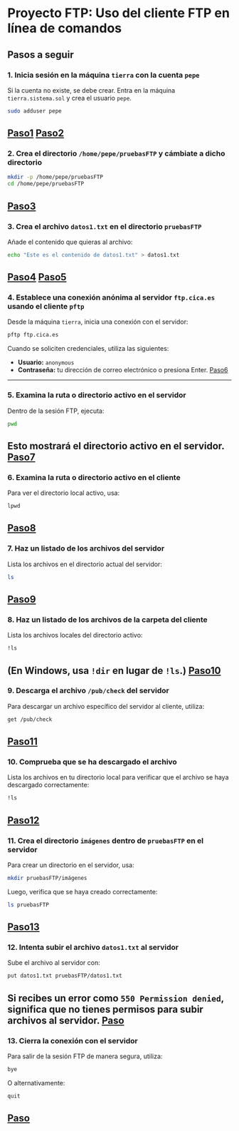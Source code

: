 # Proyecto FTP: Uso del cliente FTP en línea de comandos

## Pasos a seguir

### 1. Inicia sesión en la máquina `tierra` con la cuenta `pepe`
Si la cuenta no existe, se debe crear. Entra en la máquina `tierra.sistema.sol` y crea el usuario `pepe`.

```bash
sudo adduser pepe
```
<!-- Añadir una imagen -->
[Paso1](./imagen1.png)
[Paso2](./imagen1-2.png)
---

### 2. Crea el directorio `/home/pepe/pruebasFTP` y cámbiate a dicho directorio
```bash
mkdir -p /home/pepe/pruebasFTP
cd /home/pepe/pruebasFTP
```
[Paso3](./imagen2.png)
---

### 3. Crea el archivo `datos1.txt` en el directorio `pruebasFTP`
Añade el contenido que quieras al archivo:

```bash
echo "Este es el contenido de datos1.txt" > datos1.txt
```
[Paso4](./imagen3.png)
[Paso5](./imagen3-2.png)
---

### 4. Establece una conexión anónima al servidor `ftp.cica.es` usando el cliente `pftp`
Desde la máquina `tierra`, inicia una conexión con el servidor:

```bash
pftp ftp.cica.es
```
Cuando se soliciten credenciales, utiliza las siguientes:
- **Usuario:** `anonymous`
- **Contraseña:** tu dirección de correo electrónico o presiona Enter.
[Paso6](./imagen4.png)
---

### 5. Examina la ruta o directorio activo en el servidor
Dentro de la sesión FTP, ejecuta:

```bash
pwd
```
Esto mostrará el directorio activo en el servidor.
[Paso7](./imagen5.png)
---

### 6. Examina la ruta o directorio activo en el cliente
Para ver el directorio local activo, usa:

```bash
lpwd
```
[Paso8](./imagen6.png)
---

### 7. Haz un listado de los archivos del servidor
Lista los archivos en el directorio actual del servidor:

```bash
ls
```
[Paso9](./imagen7.png)
---

### 8. Haz un listado de los archivos de la carpeta del cliente
Lista los archivos locales del directorio activo:

```bash
!ls
```
(En Windows, usa `!dir` en lugar de `!ls`.)
[Paso10](./imagen8.png)
---

### 9. Descarga el archivo `/pub/check` del servidor
Para descargar un archivo específico del servidor al cliente, utiliza:

```bash
get /pub/check
```
[Paso11](./imagen9.png)
---

### 10. Comprueba que se ha descargado el archivo
Lista los archivos en tu directorio local para verificar que el archivo se haya descargado correctamente:

```bash
!ls
```
[Paso12](./imagen10.png)
---

### 11. Crea el directorio `imágenes` dentro de `pruebasFTP` en el servidor
Para crear un directorio en el servidor, usa:

```bash
mkdir pruebasFTP/imágenes
```
Luego, verifica que se haya creado correctamente:

```bash
ls pruebasFTP
```
[Paso13](./imagen11.png)
---

### 12. Intenta subir el archivo `datos1.txt` al servidor
Sube el archivo al servidor con:

```bash
put datos1.txt pruebasFTP/datos1.txt
```
Si recibes un error como `550 Permission denied`, significa que no tienes permisos para subir archivos al servidor.
[Paso](./imagen12.png)
---

### 13. Cierra la conexión con el servidor
Para salir de la sesión FTP de manera segura, utiliza:

```bash
bye
```
O alternativamente:

```bash
quit
```
[Paso](./imagen13.png)
---
